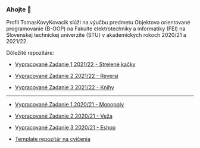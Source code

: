 ### Ahojte 👋

Profil TomasKovyKovacik slúži na výučbu predmetu Objektovo orientované programovanie (B-OOP) na Fakulte elektrotechniky a informatiky (FEI) na Slovenskej technickej univerzite (STU) v akademických rokoch 2020/21 a 2021/22.

Dôležité repozitáre:
  - [Vypracované Zadanie 1 2021/22 - Strelené kačky](https://github.com/TomasKovyKovacik/B-OOP-2022-StreleneKacky)

  - [Vypracované Zadanie 2 2021/22 - Reversi](https://github.com/TomasKovyKovacik/B-OOP-2022-Reversi)

  - [Vypracované Zadanie 3 2021/22 - Knihy](https://github.com/TomasKovyKovacik/B-OOP-2022-Knihy)

----------------------------------------------------------------------------------------------------------------

  - [Vypracované Zadanie 1 2020/21 - Monopoly](https://github.com/TomasKovyKovacik/OOP-Monopoly)
  - [Vypracované Zadanie 2 2020/21 - Veža](https://github.com/TomasKovyKovacik/OOP-Veza)
  - [Vypracované Zadanie 3 2020/21 - Eshop](https://github.com/TomasKovyKovacik/OOP-Eshop)

  - [Template repozitár na cvičenia](https://github.com/TomasKovyKovacik/B-OOP-2022-CvicenieTemplate)
